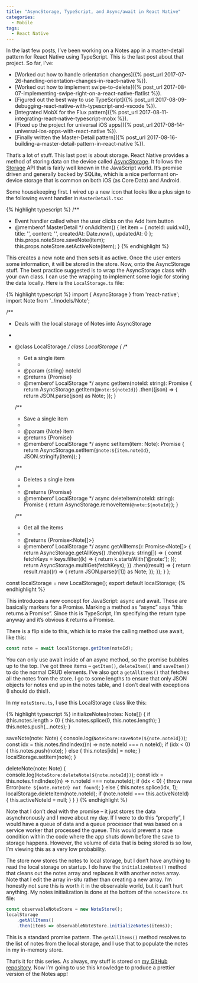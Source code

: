```yaml
---
title: "AsyncStorage, TypeScript, and Async/await in React Native"
categories:
  - Mobile
tags:
  - React Native
---
```


In the last few posts, I’ve been working on a Notes app in a master-detail pattern for React Native using TypeScript. This is the last post about that project. So far, I’ve:

* [Worked out how to handle orientation changes]({% post_url 2017-07-26-handling-orientation-changes-in-react-native %}).
* [Worked out how to implement swipe-to-delete]({% post_url 2017-08-07-implementing-swipe-right-on-a-react-native-flatlist %}).
* [Figured out the best way to use TypeScript]({% post_url 2017-08-09-debugging-react-native-with-typescript-and-vscode %}).
* [Integrated MobX for the Flux pattern]({% post_url 2017-08-11-integrating-react-native-typescript-mobx %}).
* [Fixed up the project for universal iOS apps]({% post_url 2017-08-14-universal-ios-apps-with-react-native %}).
* [Finally written the Master-Detail pattern]({% post_url 2017-08-16-building-a-master-detail-pattern-in-react-native %}).

That’s a lot of stuff. This last post is about storage. React Native provides a method of storing data on the device called [AsyncStorage](https://facebook.github.io/react-native/docs/asyncstorage.html). It follows the [Storage](https://developer.mozilla.org/en-US/docs/Web/API/Storage) API that is fairly well known in the JavaScript world. It’s promise driven and generally backed by SQLite, which is a nice performant on-device storage that is common on both iOS (as Core Data) and Android.

Some housekeeping first. I wired up a new icon that looks like a plus sign to the following event handler in `MasterDetail.tsx`:

{% highlight typescript %}
/**
 * Event handler called when the user clicks on the Add Item button
 * @memberof MasterDetail
 */
onAddItem() {
    let item = {
        noteId: uuid.v4(),
        title: '',
        content: '',
        createdAt: Date.now(),
        updatedAt: 0
    };
    this.props.noteStore.saveNote(item);
    this.props.noteStore.setActiveNote(item);
}
{% endhighlight %}

This creates a new note and then sets it as active. Once the user enters some information, it will be stored in the store. Now, onto the AsyncStorage stuff. The best practice suggested is to wrap the AsyncStorage class with your own class. I can use the wrapping to implement some logic for storing the data locally. Here is the `LocalStorage.ts` file:

{% highlight typescript %}
import { AsyncStorage } from 'react-native';
import Note from '../models/Note';

/**
 * Deals with the local storage of Notes into AsyncStorage
 *
 * @class LocalStorage
 */
class LocalStorage {
    /**
     * Get a single item
     *
     * @param {string} noteId
     * @returns {Promise<Note>}
     * @memberof LocalStorage
     */
    async getItem(noteId: string): Promise<Note> {
        return AsyncStorage.getItem(`@note:${noteId}`)
        .then((json) => {
            return JSON.parse(json) as Note;
        });
    }

    /**
     * Save a single item
     *
     * @param {Note} item
     * @returns {Promise<void>}
     * @memberof LocalStorage
     */
    async setItem(item: Note): Promise<void> {
        return AsyncStorage.setItem(`@note:${item.noteId}`, JSON.stringify(item));
    }

    /**
     * Deletes a single item
     *
     * @returns {Promise<void>}
     * @memberof LocalStorage
     */
    async deleteItem(noteId: string): Promise<void> {
        return AsyncStorage.removeItem(`@note:${noteId}`);
    }

    /**
     * Get all the items
     *
     * @returns {Promise<Note[]>}
     * @memberof LocalStorage
     */
    async getAllItems(): Promise<Note[]> {
        return AsyncStorage.getAllKeys()
        .then((keys: string[]) => {
            const fetchKeys = keys.filter((k) => { return k.startsWith('@note:'); });
            return AsyncStorage.multiGet(fetchKeys);
        })
        .then((result) => {
            return result.map((r) => { return JSON.parse(r[1]) as Note; });
        });
    }
};

const localStorage = new LocalStorage();
export default localStorage;
{% endhighlight %}

This introduces a new concept for JavaScript: async and await. These are basically markers for a Promise. Marking a method as “async” says “this returns a Promise”. Since this is TypeScript, I’m specifying the return type anyway and it’s obvious it returns a Promise.

There is a flip side to this, which is to make the calling method use await, like this:

```typescript
const note = await localStorage.getItem(noteId);
```

You can only use await inside of an async method, so the promise bubbles up to the top. I’ve got three items – `getItem()`, `deleteItem()` and `saveItem()` to do the normal CRUD elements. I’ve also got a `getAllItems()` that fetches all the notes from the store. I go to some lengths to ensure that only JSON objects for notes end up in the notes table, and I don’t deal with exceptions (I should do this!).

In my `noteStore.ts`, I use this LocalStorage class like this:

{% highlight typescript %}
initializeNotes(notes: Note[]) {
    if (this.notes.length > 0) {
        this.notes.splice(0, this.notes.length);
    }
    this.notes.push(...notes);
}

saveNote(note: Note) {
    console.log(`NoteStore:saveNote(${note.noteId})`);
    const idx = this.notes.findIndex((n) => note.noteId === n.noteId);
    if (idx < 0) {
        this.notes.push(note);
    } else {
        this.notes[idx] = note;
    }
    localStorage.setItem(note);
}

deleteNote(note: Note) {
    console.log(`NoteStore:deleteNote(${note.noteId})`);
    const idx = this.notes.findIndex((n) => n.noteId === note.noteId);
    if (idx < 0) {
        throw new Error(`Note ${note.noteId} not found`);
    } else {
        this.notes.splice(idx, 1);
        localStorage.deleteItem(note.noteId);
        if (note.noteId === this.activeNoteId) {
            this.activeNoteId = null;
        }
    }
}
{% endhighlight %}

Note that I don’t deal with the promise – it just stores the data asynchronously and I move about my day. If I were to do this “properly”, I would have a queue of data and a queue processor that was based on a service worker that processed the queue. This would prevent a race condition within the code where the app shuts down before the save to storage happens. However, the volume of data that is being stored is so low, I’m viewing this as a very low probability.

The store now stores the notes to local storage, but I don’t have anything to read the local storage on startup. I do have the `initializeNotes()` method that cleans out the notes array and replaces it with another notes array. Note that I edit the array in-situ rather than creating a new array. I’m honestly not sure this is worth it in the observable world, but it can’t hurt anything. My notes initialization is done at the bottom of the `notesStore.ts` file:

```typescript
const observableNoteStore = new NoteStore();
localStorage
    .getAllItems()
    .then(items => observableNoteStore.initializeNotes(items));
```

This is a standard promise pattern. The `getAllItems()` method resolves to the list of notes from the local storage, and I use that to populate the notes in my in-memory store.

That’s it for this series. As always, my stuff is stored on [my GitHub repository](https://github.com/adrianhall/masterdetailtemplate/tree/20170821). Now I’m going to use this knowledge to produce a prettier version of the Notes app!
